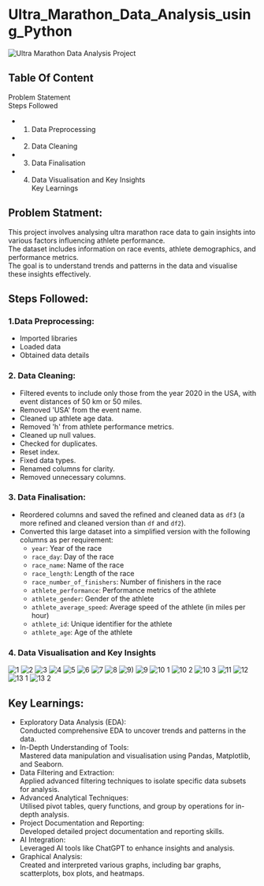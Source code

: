 # Ultra_Marathon_Data_Analysis_using_Python
![Ultra Marathon Data Analysis Project](https://github.com/user-attachments/assets/d21c9387-b0eb-41a4-8c10-9823c328df03)

## Table Of Content
Problem Statement <br />
Steps Followed <br />
* 1. Data Preprocessing <br />
* 2. Data Cleaning <br />
* 3. Data Finalisation <br />
* 4. Data Visualisation and Key Insights <br />
Key Learnings  <br />

## Problem Statment:
This project involves analysing ultra marathon race data to gain insights into various factors influencing athlete performance. <br /> 
The dataset includes information on race events, athlete demographics, and performance metrics. <br />
The goal is to understand trends and patterns in the data and visualise these insights effectively. <br />


## Steps Followed:
### 1.Data Preprocessing: <br />
- Imported libraries
- Loaded data
- Obtained data details
### 2. Data Cleaning: <br />
- Filtered events to include only those from the year 2020 in the USA, with event distances of 50 km or 50 miles.
- Removed 'USA' from the event name.
- Cleaned up athlete age data.
- Removed 'h' from athlete performance metrics.
- Cleaned up null values.
- Checked for duplicates.
- Reset index.
- Fixed data types.
- Renamed columns for clarity.
- Removed unnecessary columns.
### 3. Data Finalisation: <br />
- Reordered columns and saved the refined and cleaned data as `df3` (a more refined and cleaned version than `df` and `df2`).
- Converted this large dataset into a simplified version with the following columns as per requirement:
  - `year`: Year of the race
  - `race_day`: Day of the race
  - `race_name`: Name of the race
  - `race_length`: Length of the race
  - `race_number_of_finishers`: Number of finishers in the race
  - `athlete_performance`: Performance metrics of the athlete
  - `athlete_gender`: Gender of the athlete
  - `athlete_average_speed`: Average speed of the athlete (in miles per hour)
  - `athlete_id`: Unique identifier for the athlete
  - `athlete_age`: Age of the athlete

### 4. Data Visualisation and Key Insights <br />
![1](https://github.com/user-attachments/assets/f65030d2-c7eb-475c-a91d-a0397be5e180)
![2](https://github.com/user-attachments/assets/b991d207-63c6-4e28-8891-cc110c3fd76e)
![3](https://github.com/user-attachments/assets/86f7c359-6ad3-4f7c-87fb-b365be1226a7)
![4](https://github.com/user-attachments/assets/b63a3e42-c59d-4125-9ae1-7ec0d6fa5fdc)
![5](https://github.com/user-attachments/assets/998de905-5404-43f6-a2ce-501a613ccea1)
![6](https://github.com/user-attachments/assets/aa0cc81d-e6b5-44dd-a867-d2eae635ba30)
![7](https://github.com/user-attachments/assets/3c0c9ce9-793d-4575-ab4d-726d70bd2ed5)
![8](https://github.com/user-attachments/assets/0e31197b-9940-4392-90d5-aa1bd1877d72)
![9)](https://github.com/user-attachments/assets/5a139fec-070b-4873-9801-a56dcf16a03f)
![9](https://github.com/user-attachments/assets/c6555d7e-572f-4c44-a3b3-459b987076d4)
![10 1](https://github.com/user-attachments/assets/471f5230-98d5-4d49-81a9-b8baf2d6123e)
![10 2](https://github.com/user-attachments/assets/c3a60aa5-ac3a-43c8-ae58-6e63cde325e5)
![10 3](https://github.com/user-attachments/assets/40223c4e-45d7-48c8-8b42-db2c9f327e09)
![11](https://github.com/user-attachments/assets/6e181e80-182e-4c3e-b368-84189eb9a567)
![12](https://github.com/user-attachments/assets/7dcd527e-9fc4-45d4-a886-de032480eaa9)
![13 1](https://github.com/user-attachments/assets/5624be8b-507e-4430-b8c9-2d6348679536)
![13 2](https://github.com/user-attachments/assets/133e7c81-a051-4332-ac3a-e810a58964b9)
## Key Learnings: 
* Exploratory Data Analysis (EDA): <br />
  Conducted comprehensive EDA to uncover trends and patterns in the data.<br />
* In-Depth Understanding of Tools:<br />
Mastered data manipulation and visualisation using Pandas, Matplotlib, and Seaborn.<br />
* Data Filtering and Extraction:<br />
Applied advanced filtering techniques to isolate specific data subsets for analysis.<br />
* Advanced Analytical Techniques:<br />
Utilised pivot tables, query functions, and group by operations for in-depth analysis.<br />
* Project Documentation and Reporting:<br />
Developed detailed project documentation and reporting skills.<br />
* AI Integration:<br />
Leveraged AI tools like ChatGPT to enhance insights and analysis.<br />
* Graphical Analysis:<br />
Created and interpreted various graphs, including bar graphs, scatterplots, box plots, and heatmaps.<br />
